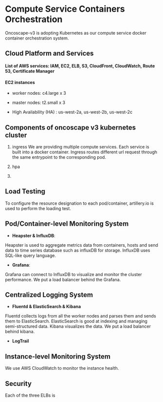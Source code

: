 # Compute Service Containers Orchestration

Oncoscape-v3 is adopting Kubernetes as our compute service docker container orchestration system.

## Cloud Platform and Services

#### List of AWS services: IAM, EC2, ELB, S3, CloudFront, CloudWatch, Route 53, Certificate Manager

#### EC2 instances

* worker nodes: c4.large x 3

* master nodes: t2.small x 3

* High Availability (HA) : us-west-2a, us-west-2b, us-west-2c

## Components of oncoscape v3 kubernetes cluster

1.  ingress
    We are providing multiple compute services. Each service is built into a docker container. Ingress routes different url request through the same entrypoint to the corresponding pod.

2.  hpa

3.

## Load Testing

To configure the resource designation to each pod/container, artillery.io is used to perform the loading test.

## Pod/Container-level Monitoring System

* **Heapster & InfluxDB**:

Heapster is used to aggregate metrics data from containers, hosts and send data to time series database such as influxDB for storage. InfluxDB uses SQL-like query language.

* **Grafana**:

Grafana can connect to InfluxDB to visualize and monitor the cluster performance. We put a load balancer behind the Grafana.

## Centralized Logging System

* **Fluentd & ElasticSearch & Kibana**

Fluentd collects logs from all the worker nodes and parses them and sends them to ElasticSearch. ElasticSearch is good at indexing and managing semi-structured data. Kibana visualizes the data. We put a load balancer behind kibana.

* **LogTrail**

## Instance-level Monitoring System

We use AWS CloudWatch to monitor the instance health.

## Security

Each of the three ELBs is
